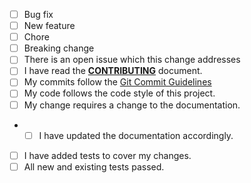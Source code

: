<!---
What types of changes does your code introduce? Put an `x` in all the boxes that apply:
-->
- [ ] Bug fix <!-- (change which fixes an issue) -->
- [ ] New feature <!-- (change which adds functionality) -->
- [ ] Chore <!-- (change which doesn't affect the usage of the package (such as a documentation, build process, or project setup change)) -->
- [ ] Breaking change <!-- (fix or feature that would cause existing functionality to change) -->
- [ ] There is an open issue which this change addresses
- [ ] I have read the **[CONTRIBUTING](./CONTRIBUTING.md)** document.
- [ ] My commits follow the [Git Commit Guidelines](https://github.com/angular/angular.js/blob/master/DEVELOPERS.md#commits)
- [ ] My code follows the code style of this project.
- [ ] My change requires a change to the documentation.
- - [ ] I have updated the documentation accordingly.
- [ ] I have added tests to cover my changes.
- [ ] All new and existing tests passed.

<!-- Put any other information you believe would be useful to know when reviewing this PR below -->


<!---
If there is an issue this PR addresses, please make sure it is in the commit message per the Git Commit Guidelines above 
**AND** put the issue number below, indicating that is closes or fixes the issue.
-->
